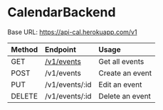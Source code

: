 # CalendarBackend

Base URL: https://api-cal.herokuapp.com/v1

| Method | Endpoint                                              | Usage           |
| :----- | :---------------------------------------------------- | :-------------- |
| GET    | [/v1/events](https://api-cal.herokuapp.com/v1/events) | Get all events  |
| POST   | /v1/events                                            | Create an event |
| PUT    | /v1/events/:id                                        | Edit an event   |
| DELETE | /v1/events/:id                                        | Delete an event |
